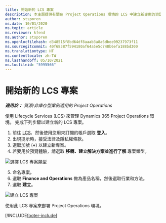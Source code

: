 ```yaml
---
title: 開始新的 LCS 專案
description: 本主題提供有關在 Project Operations 環境的 LCS 中建立新專案的資訊。
author: stsporen
ms.date: 10/01/2020
ms.topic: article
ms.reviewer: kfend
ms.author: stsporen
ms.openlocfilehash: d348515f8bd64df8aaab3a8a6dbee09237973f11
ms.sourcegitcommit: 40f68387f594180af64a5e5c748b6efa188bd300
ms.translationtype: HT
ms.contentlocale: zh-TW
ms.lasthandoff: 05/10/2021
ms.locfileid: "5995566"
---
```

# <a name="start-a-new-lcs-project"></a>開始新的 LCS 專案

_**適用於：** 資源/非庫存型案例適用的 Project Operations_

使用 Lifecycle Services (LCS) 來管理 Dynamics 365 Project Operations 環境。 完成下列步驟以建立新的 LCS 專案。

1. 前往 [LCS](https://lcs.dynamics.com/Logon/Index)，然後使用您用來訂閱的帳戶選取 **登入**。
2. 出現提示時，接受法律及隱私權條款。
3. 選取加號 (**+**) 以建立新專案。
4. 若要用於預覽體驗，請選取 **移轉、建立解決方案並進行了解** 專案類型。

  ![選擇 LCS 專案類型](./media/create-lcs-1.png)

5. 命名專案。 
6. 選取 **Finance and Operations** 做為產品名稱，然後選取行業和方法。 
7. 選取 **建立**。

![建立 LCS 專案](./media/create-lcs-2.png)

使用此 LCS 專案來部署 Project Operations 環境。



[!INCLUDE[footer-include](../includes/footer-banner.md)]